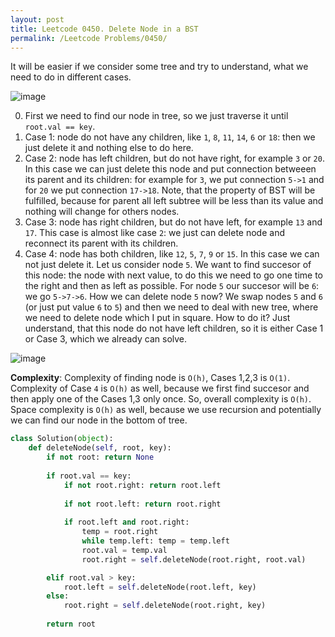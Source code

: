 ```yaml
---
layout: post
title: Leetcode 0450. Delete Node in a BST
permalink: /Leetcode Problems/0450/
---
```


It will be easier if we consider some tree and try to understand, what we need to do in different cases.

![image](https://assets.leetcode.com/users/images/cf035fc0-0e9e-4760-b2d4-a0d528d86b59_1598862784.8900957.png)

0. First we need to find our node in tree, so we just traverse it until `root.val == key`.
1. Case 1: node do not have any children, like `1`, `8`, `11`, `14`, `6` or `18`: then we just delete it and nothing else to do here.
2. Case 2: node has left children, but do not have right, for example `3` or `20`. In this case we can just delete this node and put connection betweeen its parent and its children: for example for `3`, we put connection `5->1` and for `20` we put connection `17->18`. Note, that the property of BST will be fulfilled, because for parent all left subtree will be less than its value and nothing will change for others nodes.
3. Case 3: node has right children, but do not have left, for example `13` and `17`. This case is almost like case `2`: we just can delete node and reconnect its parent with its children.
4. Case 4: node has both children, like `12`, `5`, `7`, `9` or `15`. In this case we can not just delete it. Let us consider node `5`. We want to find succesor of this node: the node with next value, to do this we need to go one time to the right and then as left as possible. For node `5` our succesor will be `6`: we go `5->7->6`. How we can delete node `5` now? We swap nodes `5` and `6` (or just put value `6` to `5`) and then we need to deal with new tree, where we need to delete node which I put in square. How to do it? Just understand, that this node do not have left children, so it is either Case 1 or Case 3, which we already can solve.

![image](https://assets.leetcode.com/users/images/f1136eab-e4bf-4108-a342-20d846903203_1598863026.615254.png)


**Complexity**: Complexity of finding node is `O(h)`, Cases 1,2,3 is `O(1)`. Complexity of Case `4` is `O(h)` as well, because we first find succesor and then apply one of the Cases 1,3 only once. So, overall complexity is `O(h)`. Space complexity is `O(h)` as well, because we use recursion and potentially we can find our node in the bottom of tree.

```python
class Solution(object):
    def deleteNode(self, root, key):
        if not root: return None
        
        if root.val == key:
            if not root.right: return root.left
            
            if not root.left: return root.right
            
            if root.left and root.right:
                temp = root.right
                while temp.left: temp = temp.left
                root.val = temp.val
                root.right = self.deleteNode(root.right, root.val)

        elif root.val > key:
            root.left = self.deleteNode(root.left, key)
        else:
            root.right = self.deleteNode(root.right, key)
            
        return root
```